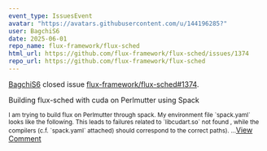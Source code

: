 ```yaml
---
event_type: IssuesEvent
avatar: "https://avatars.githubusercontent.com/u/144196285?"
user: BagchiS6
date: 2025-06-01
repo_name: flux-framework/flux-sched
html_url: https://github.com/flux-framework/flux-sched/issues/1374
repo_url: https://github.com/flux-framework/flux-sched
---
```


<a href='https://github.com/BagchiS6' target='_blank'>BagchiS6</a> closed issue <a href='https://github.com/flux-framework/flux-sched/issues/1374' target='_blank'>flux-framework/flux-sched#1374</a>.

<p>Building flux-sched with cuda on Perlmutter using Spack</p><small>I am trying to build flux on Perlmutter through spack.  My environment file `spack.yaml` looks like the following. This leads to failures related to `libcudart.so` not found , while the compilers (c.f. `spack.yaml` attached) should correspond to the correct paths). ...</small><a href='https://github.com/flux-framework/flux-sched/issues/1374' target='_blank'>View Comment</a>